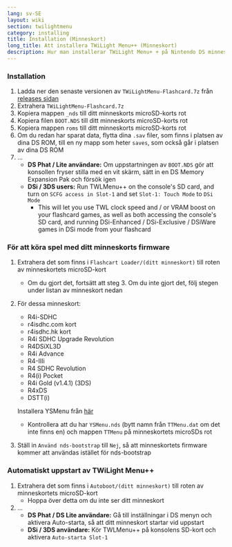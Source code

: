```yaml
---
lang: sv-SE
layout: wiki
section: twilightmenu
category: installing
title: Installation (Minneskort)
long_title: Att installera TWiLight Menu++ (Minneskort)
description: Hur man installerar TWiLight Menu+ + på Nintendo DS minneskort
---
```


### Installation
1. Ladda ner den senaste versionen av `TWiLightMenu-Flashcard.7z` från [releases sidan](https://github.com/DS-Homebrew/TWiLightMenu/releases)
1. Extrahera `TWiLightMenu-Flashcard.7z`
1. Kopiera mappen `_nds` till ditt minneskorts microSD-korts rot
1. Kopiera filen `BOOT.NDS` till ditt minneskorts microSD-korts rot
1. Kopiera mappen `roms` till ditt minneskorts microSD-korts rot
1. Om du redan har sparat data, flytta dina `.sav` filer, som finns i platsen av dina DS ROM, till en ny mapp som heter `saves`, som också går i platsen av dina DS ROM
1. ...
   - **DS Phat / Lite användare:** Om uppstartningen av `BOOT.NDS` gör att konsollen fryser stilla med en vit skärm, sätt in en DS Memory Expansion Pak och försök igen
   - **DSi / 3DS users:** Run TWLMenu++ on the console's SD card, and turn on `SCFG access in Slot-1` and set `Slot-1: Touch Mode` to `DSi Mode`
      - This will let you use TWL clock speed and / or VRAM boost on your flashcard games, as well as both accessing the console's SD card, and running DSi-Enhanced / DSi-Exclusive / DSiWare games in DSi mode from your flashcard

### För att köra spel med ditt minneskorts firmware
1. Extrahera det som finns i `Flashcart Loader/(ditt minneskort)` till roten av minneskortets microSD-kort
   - Om du gjort det, fortsätt att steg 3. Om du inte gjort det, följ stegen under listan av minneskort nedan

1. För dessa minneskort:
   - R4i-SDHC
   - r4isdhc.com kort
   - r4isdhc.hk kort
   - R4i SDHC Upgrade Revolution
   - R4DSiXL3D
   - R4i Advance
   - R4-IIIi
   - R4 SDHC Revolution
   - R4(i) Pocket
   - R4i Gold (v1.4.1) (3DS)
   - R4xDS
   - DSTT(i)

   Installera YSMenu från [här](https://gbatemp.net/threads/retrogamefan-updates-releases.267243/)
      - Kontrollera att du har `YSMenu.nds` (bytt namn från `TTMenu.dat` om det inte finns en) och mappen `TTMenu` på minneskortets microSDs rot
1. Ställ in `Använd nds-bootstrap` till `Nej`, så att minneskortets firmware kommer att användas istället för nds-bootstrap

### Automatiskt uppstart av TWiLight Menu++
1. Extrahera det som finns i `Autoboot/(ditt minneskort)` till roten av minneskortets microSD-kort
   - Hoppa över detta om du inte ser ditt minneskort
1. ...
   - **DS Phat / DS Lite användare:** Gå till inställningar i DS menyn och aktivera Auto-starta, så att ditt minneskort startar vid uppstart
   - **DSi / 3DS användare:** Kör TWLMenu++ på konsolens SD-kort och aktivera `Auto-starta Slot-1`
